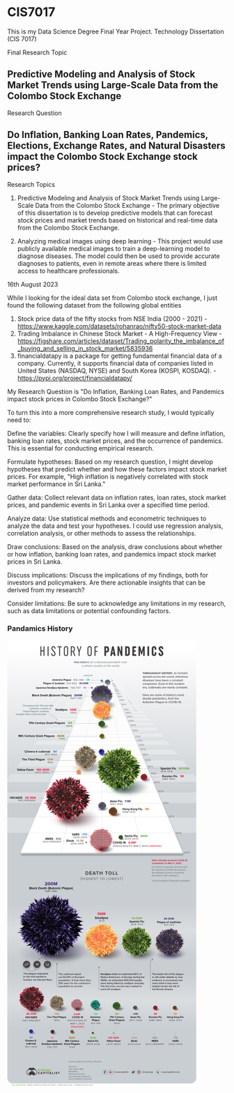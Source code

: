 # CIS7017
This is my Data Science Degree Final Year Project. Technology Dissertation (CIS 7017) 

Final Research Topic

## Predictive Modeling and Analysis of Stock Market Trends using Large-Scale Data from the Colombo Stock Exchange 

Research Question 

## Do Inflation, Banking Loan Rates, Pandemics, Elections, Exchange Rates, and Natural Disasters impact the Colombo Stock Exchange stock prices?

Research Topics

1. Predictive Modeling and Analysis of Stock Market Trends using Large-Scale Data from the Colombo Stock Exchange - The primary objective of this dissertation is to develop predictive models that can forecast stock prices and market trends based on historical and real-time data from the Colombo Stock Exchange.

2. Analyzing medical images using deep learning - This project would use publicly available medical images to train a deep-learning model to diagnose diseases. The model could then be used to provide accurate diagnoses to patients, even in remote areas where there is limited access to healthcare professionals.



16th August 2023

While I looking for the ideal data set from Colombo stock exchange, I just found the following dataset from the following global entities  

1. Stock price data of the fifty stocks from NSE India  (2000 - 2021) - https://www.kaggle.com/datasets/rohanrao/nifty50-stock-market-data
2. Trading Imbalance in Chinese Stock Market - A High-Frequency View - https://figshare.com/articles/dataset/Trading_polarity_the_imbalance_of_buying_and_selling_in_stock_market/5835936
3. financialdatapy is a package for getting fundamental financial data of a company. Currently, it supports financial data of companies listed in United States (NASDAQ, NYSE) and South Korea (KOSPI, KOSDAQ). - https://pypi.org/project/financialdatapy/

My Research Question is "Do Inflation, Banking Loan Rates, and Pandemics impact stock prices in Colombo Stock Exchange?"

To turn this into a more comprehensive research study, I would typically need to:

Define the variables: Clearly specify how I will measure and define inflation, banking loan rates, stock market prices, and the occurrence of pandemics. This is essential for conducting empirical research.

Formulate hypotheses: Based on my research question, I might develop hypotheses that predict whether and how these factors impact stock market prices. For example, "High inflation is negatively correlated with stock market performance in Sri Lanka."

Gather data: Collect relevant data on inflation rates, loan rates, stock market prices, and pandemic events in Sri Lanka over a specified time period.

Analyze data: Use statistical methods and econometric techniques to analyze the data and test your hypotheses. I could use regression analysis, correlation analysis, or other methods to assess the relationships.

Draw conclusions: Based on the analysis, draw conclusions about whether or how inflation, banking loan rates, and pandemics impact stock market prices in Sri Lanka.

Discuss implications: Discuss the implications of my findings, both for investors and policymakers. Are there actionable insights that can be derived from my research?

Consider limitations: Be sure to acknowledge any limitations in my research, such as data limitations or potential confounding factors.

### Pandamics History 

![History of Pandamics](DATASETS/PANDAMICS_DATA_SRI_LANKA/history_of_pandamics.jpg)

